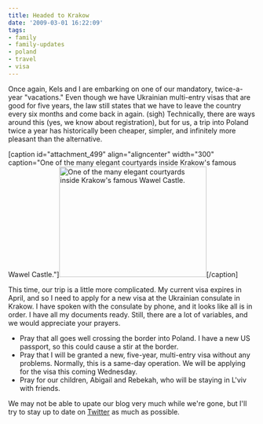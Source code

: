 ```yaml
---
title: Headed to Krakow
date: '2009-03-01 16:22:09'
tags:
- family
- family-updates
- poland
- travel
- visa
---
```


Once again, Kels and I are embarking on one of our mandatory, twice-a-year "vacations." Even though we have Ukrainian multi-entry visas that are good for five years, the law still states that we have to leave the country every six months and come back in again. (sigh) Technically, there are ways around this (yes, we know about registration), but for us, a trip into Poland twice a year has historically been cheaper, simpler, and infinitely more pleasant than the alternative.

[caption id="attachment_499" align="aligncenter" width="300" caption="One of the many elegant courtyards inside Krakow&#39;s famous Wawel Castle."]<a href="https://s3.amazonaws.com/images.ofreport.com/2009/03/cmo2006_007_lg.jpg"><img class="size-medium wp-image-499" title="cmo2006_007_lg" src="https://s3.amazonaws.com/images.ofreport.com/2009/03/cmo2006_007_lg-300x225.jpg" alt="One of the many elegant courtyards inside Krakow's famous Wawel Castle." width="300" height="225" /></a>[/caption]

<!--more-->This time, our trip is a little more complicated. My current visa expires in April, and so I need to apply for a new visa at the Ukrainian consulate in Krakow. I have spoken with the consulate by phone, and it looks like all is in order. I have all my documents ready. Still, there are a lot of variables, and we would appreciate your prayers.
<ul>
	<li>Pray that all goes well crossing the border into Poland. I have a new US passport, so this could cause a stir at the border.</li>
	<li>Pray that I will be granted a new, five-year, multi-entry visa without any problems. Normally, this is a same-day operation. We will be applying for the visa this coming Wednesday.</li>
	<li>Pray for our children, Abigail and Rebekah, who will be staying in L'viv with friends.</li>
</ul>
We may not be able to upate our blog very much while we're gone, but I'll try to stay up to date on <a href="http://twitter.com/joshukr" target="_blank">Twitter</a> as much as possible.
